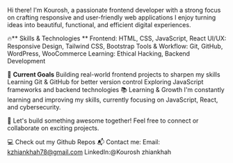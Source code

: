 Hi there! I'm Kourosh, a passionate frontend developer with a strong focus on crafting responsive and user-friendly web applications
I enjoy turning ideas into beautiful, functional, and efficient digital experiences.

🔥** Skills & Technologies **
Frontend: HTML, CSS, JavaScript, React
UI/UX: Responsive Design, Tailwind CSS, Bootstrap
Tools & Workflow: Git, GitHub, WordPress, WooCommerce
Learning: Ethical Hacking, Backend Development

🎯 **Current Goals**
Building real-world frontend projects to sharpen my skills
Learning Git & GitHub for better version control
Exploring JavaScript frameworks and backend technologies
📚 Learning & Growth
I'm constantly learning and improving my skills, currently focusing on JavaScript, React, and cybersecurity.

🚀 Let's build something awesome together! Feel free to connect or collaborate on exciting projects.

💻 Check out my Github Repos
📬 Contact me:
 Email: kzhiankhah78@gmail.com 
LinkedIn:@Kourosh zhiankhah
